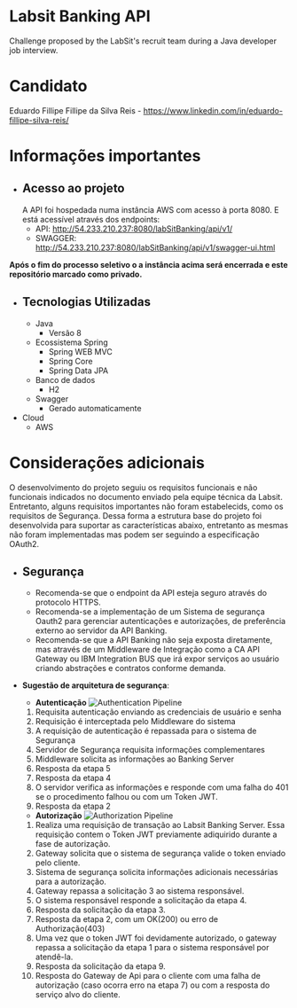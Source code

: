 ﻿
# Labsit Banking API
Challenge proposed by the LabSit's recruit team during a Java developer job interview.

# Candidato
Eduardo Fillipe Fillipe da Silva Reis - https://www.linkedin.com/in/eduardo-fillipe-silva-reis/

# Informações importantes
- ## Acesso ao projeto
	A API foi hospedada numa instância AWS com acesso à porta 8080. E está acessível através dos endpoints:
	- API: http://54.233.210.237:8080/labSitBanking/api/v1/
	- SWAGGER: http://54.233.210.237:8080/labSitBanking/api/v1/swagger-ui.html

**Após o fim do processo seletivo o a instância acima será encerrada e este repositório marcado como privado.**

- ## Tecnologias Utilizadas
	- Java
		- Versão 8
	- Ecossistema Spring
		- Spring WEB MVC
		- Spring Core
		- Spring Data JPA
	- Banco de dados
		- H2
	- Swagger
		- Gerado automaticamente
- Cloud
	- AWS
# Considerações adicionais

O desenvolvimento do projeto seguiu os requisitos funcionais e não funcionais indicados no documento enviado pela equipe técnica da Labsit. Entretanto, alguns requisitos importantes não foram estabelecids, como os requisitos de Segurança. Dessa forma a estrutura base do projeto foi desenvolvida para suportar as características abaixo, entretanto as mesmas não foram implementadas mas podem ser seguindo a especificação OAuth2.

 - ## Segurança
	- Recomenda-se que o endpoint da API esteja seguro através do protocolo HTTPS.
	- Recomenda-se a implementação de um Sistema de segurança Oauth2 para gerenciar autenticações e autorizações, de preferência externo ao servidor da API Banking.
	- Recomenda-se que a API Banking não seja exposta diretamente, mas através de um Middleware de Integração como a CA API Gateway ou IBM Integration BUS que irá expor serviços ao usuário criando abstrações e contratos conforme demanda.

 - **Sugestão de arquitetura de segurança**:
	 - **Autenticação**	![Authentication Pipeline](https://github.com/eduardo-fillipe/labsit-banking-api/blob/main/readme-images/auth.png?raw=true)
	
		
	 1. Requisita autenticação enviando as credenciais de usuário e senha
	 2. Requisição é interceptada pelo Middleware do sistema
	 3. A requisição de autenticação é repassada para o sistema de Segurança
	 4. Servidor de Segurança requisita informações complementares
	 5. Middleware solicita as informações ao Banking Server
	 6. Resposta da etapa 5
	 7. Resposta da etapa 4
	 8. O servidor verifica as informações e responde com uma falha do 401 se o procedimento falhou ou com um Token JWT.
	 9. Resposta da etapa 2
	 
	- **Autorização** 
![Authorization Pipeline](https://github.com/eduardo-fillipe/labsit-banking-api/blob/main/readme-images/authorization.png?raw=true)
	1. Realiza uma requisição de transação ao Labsit Banking Server. Essa requisição contem o Token JWT previamente adiquirido durante a fase de autorização.
	2. Gateway solicita que o sistema de segurança valide o token enviado pelo cliente.
	3. Sistema de segurança solicita informações adicionais necessárias para a autorização.
	4. Gateway repassa a solicitação 3 ao sistema responsável.
	5. O sistema responsável responde a solicitação da etapa 4.
	6. Resposta da solicitação da etapa 3.
	7. Resposta da etapa 2, com um OK(200) ou erro de Authorização(403)
	8. Uma vez que o token JWT foi devidamente autorizado, o gateway repassa a solicitação da etapa 1 para o sistema responsável por atendê-la.
	9. Resposta da solicitação da etapa 9.
	10. Resposta do Gateway de Api para o cliente com uma falha de autorização (caso ocorra erro na etapa 7) ou com a resposta do serviço alvo do cliente. 
